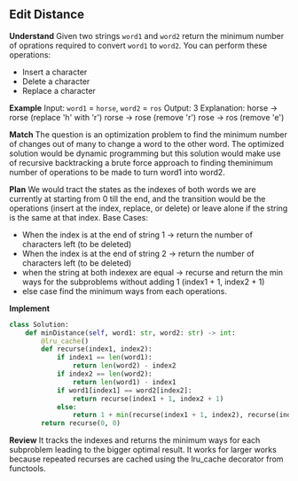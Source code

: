 ## Edit Distance
**Understand**
Given two strings `word1` and `word2` return the minimum number of oprations required to convert `word1` to `word2`.
You can perform these operations:
- Insert a character
- Delete a character
- Replace a character

**Example**
Input: `word1` = `horse`, `word2` = `ros`
Output: 3
Explanation: 
horse -> rorse (replace 'h' with 'r')
rorse -> rose (remove 'r')
rose -> ros (remove 'e')

**Match**
The question is an optimization problem to find the minimum number of changes out of many to change a word to the other word. The optimized solution would be dynamic programming but this solution would make use of recursive backtracking a brute force approach to finding theminimum number of operations to be made to turn word1 into word2.

**Plan**
We would tract the states as the indexes of both words we are currently at starting from 0 till the end, and the transition would be the operations (insert at the index, replace, or delete) or leave alone if the string is the same at that index.
Base Cases:
- When the index is at the end of string 1 -> return the number of characters left (to be deleted)
- When the index is at the end of string 2 -> return the number of characters left (to be deleted)
- when the string at both indexex are equal -> recurse and return the min ways for the subproblems without adding 1 (index1 + 1, index2 + 1)
- else case find the minimum ways from each operations.

**Implement**
```py
class Solution:
    def minDistance(self, word1: str, word2: str) -> int:
        @lru_cache()
        def recurse(index1, index2):
            if index1 == len(word1):
                return len(word2) - index2
            if index2 == len(word2):
                return len(word1) - index1
            if word1[index1] == word2[index2]:
                return recurse(index1 + 1, index2 + 1)
            else:
                return 1 + min(recurse(index1 + 1, index2), recurse(index1, index2 + 1), recurse(index1 + 1, index2 + 1))
        return recurse(0, 0)
```

**Review**
It tracks the indexes and returns the minimum ways for each subproblem leading to the bigger optimal result.
It works for larger works because repeated recurses are cached using the lru_cache decorator from functools.
